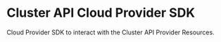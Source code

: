 # Cluster API Cloud Provider SDK
Cloud Provider SDK to interact with the Cluster API Provider Resources.
